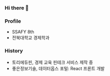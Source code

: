 ### Hi there 👋

### Profile
- SSAFY 8th 
- 전북대학교 경제학과

### History
- 토리에듀핀, 경제 교육 핀테크 서비스 제작 중
- 좋은정보기술, 데이터옵스 포털: React 프론트 개발


<!--
**gmkim716/gmkim716** is a ✨ _special_ ✨ repository because its `README.md` (this file) appears on your GitHub profile.

Here are some ideas to get you started:

- 🔭 I’m currently working on ...
- 🌱 I’m currently learning ...
- 👯 I’m looking to collaborate on ...
- 🤔 I’m looking for help with ...
- 💬 Ask me about ...
- 📫 How to reach me: ...
- 😄 Pronouns: ...
- ⚡ Fun fact: ...
-->
